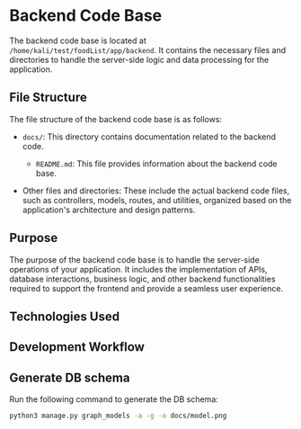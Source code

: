 # Backend Code Base

The backend code base is located at `/home/kali/test/foodList/app/backend`. It contains the necessary files and directories to handle the server-side logic and data processing for the application.

## File Structure

The file structure of the backend code base is as follows:

- `docs/`: This directory contains documentation related to the backend code.
    - `README.md`: This file provides information about the backend code base.

- Other files and directories: These include the actual backend code files, such as controllers, models, routes, and utilities, organized based on the application's architecture and design patterns.

## Purpose

The purpose of the backend code base is to handle the server-side operations of your application. It includes the implementation of APIs, database interactions, business logic, and other backend functionalities required to support the frontend and provide a seamless user experience.

## Technologies Used


## Development Workflow

## Generate DB schema

Run the following command to generate the DB schema:

```bash
python3 manage.py graph_models -a -g -o docs/model.png
```
